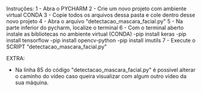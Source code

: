 Instruções:
1 - Abra o PYCHARM
2 - Crie um novo projeto com ambiente virtual CONDA
3 - Copie todos os arquivos dessa pasta e cole dentro desse novo projeto
4 - Abra o arquivo "detectacao_mascara_facial.py"
5 - Na parte inferior do pycharm, localize o terminal
6 - Com o terminal aberto instale as bibliotecas no ambiente virtual (CONDA)
-pip install keras
-pip install tensorflow
-pip install opencv-python
-pip install imutils
7 - Execute o SCRIPT "detectacao_mascara_facial.py"

EXTRA:
- Na linha 85 do código "detectacao_mascara_facial.py"
é possivel alterar o caminho do vídeo caso queira visualizar com algum outro vídeo da sua máquina.
